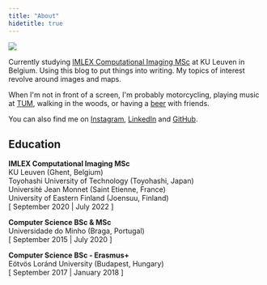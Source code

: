 ```yaml
---
title: "About"
hidetitle: true
---
```


![](/image/me_cropped.jpg#me)

Currently studying [IMLEX Computational Imaging MSc](https://imlex.org/) at KU Leuven in Belgium. Using this blog to put things into writing. My topics of interest revolve around images and maps. 

When I'm not in front of a screen, I'm probably motorcycling, playing music at [TUM](https://www.facebook.com/tunauniversitariaminho), walking in the woods, or having a [beer](/beers/) with friends.

You can also find me on [Instagram](https://www.instagram.com/magamig23/), [LinkedIn](https://www.linkedin.com/in/magamig/) and [GitHub](https://github.com/magamig).

## Education

**IMLEX Computational Imaging MSc**\
KU Leuven (Ghent, Belgium)\
Toyohashi University of Technology (Toyohashi, Japan)\
Université Jean Monnet (Saint Etienne, France)\
University of Eastern Finland (Joensuu, Finland)\
[ September 2020 | July 2022 ]

**Computer Science BSc & MSc**\
Universidade do Minho (Braga, Portugal)\
[ September 2015 | July 2020 ]

**Computer Science BSc - Erasmus+**\
Eötvös Loránd University (Budapest, Hungary)\
[ September 2017 | January 2018 ]
